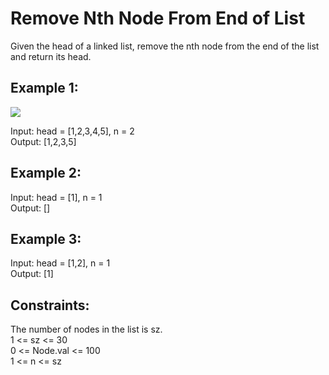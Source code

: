# Remove Nth Node From End of List  

  Given the head of a linked list, remove the nth node from the end of the list and return its head.  

## Example 1:  
<img src = "https://assets.leetcode.com/uploads/2020/10/03/remove_ex1.jpg"/>

Input: head = [1,2,3,4,5], n = 2  
Output: [1,2,3,5]  
  
## Example 2:  
Input: head = [1], n = 1  
Output: []   

## Example 3:  
Input: head = [1,2], n = 1  
Output: [1]   
     
## Constraints:   
The number of nodes in the list is sz.  
1 <= sz <= 30   
0 <= Node.val <= 100  
1 <= n <= sz    
